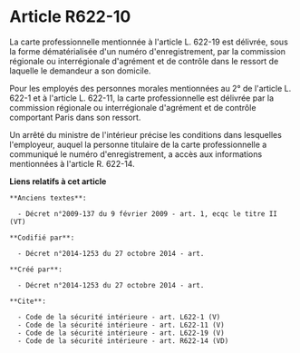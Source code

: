 # Article R622-10

La carte professionnelle mentionnée à l'article L. 622-19 est délivrée, sous la forme dématérialisée d'un numéro
d'enregistrement, par la commission régionale ou interrégionale d'agrément et de contrôle dans le ressort de laquelle le
demandeur a son domicile. 

Pour les employés des personnes morales mentionnées au 2° de l'article L. 622-1 et à l'article L. 622-11, la carte
professionnelle est délivrée par la commission régionale ou interrégionale d'agrément et de contrôle comportant Paris dans
son ressort. 

Un arrêté du ministre de l'intérieur précise les conditions dans lesquelles l'employeur, auquel la personne titulaire de la
carte professionnelle a communiqué le numéro d'enregistrement, a accès aux informations mentionnées à l'article R. 622-14.

**Liens relatifs à cet article**

	**Anciens textes**:

	  - Décret n°2009-137 du 9 février 2009 - art. 1, ecqc le titre II (VT)

	**Codifié par**:

	  - Décret n°2014-1253 du 27 octobre 2014 - art.

	**Créé par**:

	  - Décret n°2014-1253 du 27 octobre 2014 - art.

	**Cite**:

	  - Code de la sécurité intérieure - art. L622-1 (V)
	  - Code de la sécurité intérieure - art. L622-11 (V)
	  - Code de la sécurité intérieure - art. L622-19 (V)
	  - Code de la sécurité intérieure - art. R622-14 (VD)
